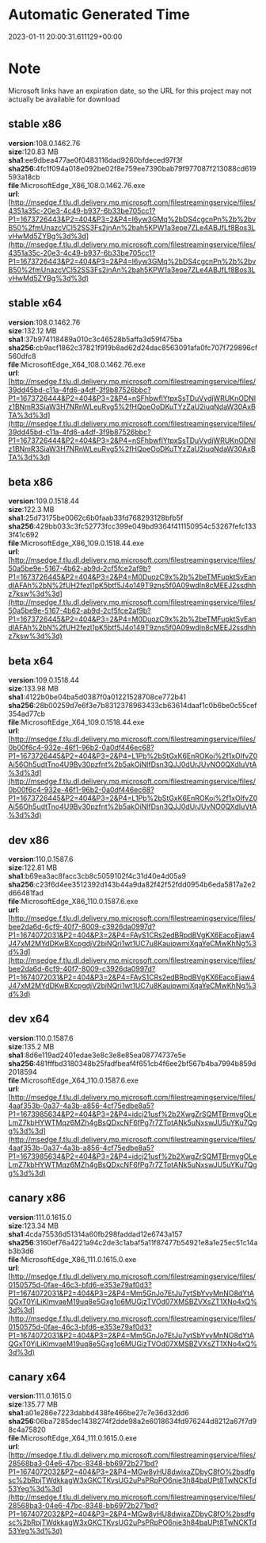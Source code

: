 # Automatic Generated Time
2023-01-11 20:00:31.611129+00:00

# Note
Microsoft links have an expiration date, so the URL for this project may not actually be available for download

## stable x86
**version**:108.0.1462.76  
**size**:120.83 MB  
**sha1**:ee9dbea477ae0f0483116dad9260bfdeced97f3f  
**sha256**:4fc1f094a018e092be02f8e759ee7390bab79f977087f213088cd619593a18cb  
**file**:MicrosoftEdge_X86_108.0.1462.76.exe  
**url**:[http://msedge.f.tlu.dl.delivery.mp.microsoft.com/filestreamingservice/files/4351a35c-20e3-4c49-b937-6b33be705cc1?P1=1673726443&P2=404&P3=2&P4=I6yw3GMq%2bDS4cgcnPn%2b%2bvB50%2fmUnazcVCl52SS3Fs2jnAn%2bah5KPW1a3epe7ZLe4ABJfLf8Bos3LvHwMd5ZYBg%3d%3d](http://msedge.f.tlu.dl.delivery.mp.microsoft.com/filestreamingservice/files/4351a35c-20e3-4c49-b937-6b33be705cc1?P1=1673726443&P2=404&P3=2&P4=I6yw3GMq%2bDS4cgcnPn%2b%2bvB50%2fmUnazcVCl52SS3Fs2jnAn%2bah5KPW1a3epe7ZLe4ABJfLf8Bos3LvHwMd5ZYBg%3d%3d)  

## stable x64
**version**:108.0.1462.76  
**size**:132.12 MB  
**sha1**:37b974118489a010c3c46528b5affa3d59f475ba  
**sha256**:cb9acf1862c37821f919b8ad62d24dac8563091afa0fc707f729896cf560dfc8  
**file**:MicrosoftEdge_X64_108.0.1462.76.exe  
**url**:[http://msedge.f.tlu.dl.delivery.mp.microsoft.com/filestreamingservice/files/39dd45bd-c11a-4fd6-a4df-3f9b87526bbc?P1=1673726444&P2=404&P3=2&P4=nSFhbwflYtpxSsTDuVydjWRUKnODNlz1BNmR3SiaW3H7NRnWLeuRvg5%2fHQpeOoDKuTYzZaU2iuqNdaW30AxBTA%3d%3d](http://msedge.f.tlu.dl.delivery.mp.microsoft.com/filestreamingservice/files/39dd45bd-c11a-4fd6-a4df-3f9b87526bbc?P1=1673726444&P2=404&P3=2&P4=nSFhbwflYtpxSsTDuVydjWRUKnODNlz1BNmR3SiaW3H7NRnWLeuRvg5%2fHQpeOoDKuTYzZaU2iuqNdaW30AxBTA%3d%3d)  

## beta x86
**version**:109.0.1518.44  
**size**:122.3 MB  
**sha1**:25d73175be0062c6b0faab33fd768293128bfb5f  
**sha256**:429bb033c3fc52773fcc399e049bd9364f411150954c53267fefc1333f41c692  
**file**:MicrosoftEdge_X86_109.0.1518.44.exe  
**url**:[http://msedge.f.tlu.dl.delivery.mp.microsoft.com/filestreamingservice/files/50a5be9e-5167-4b62-ab9d-2cf5fce2af9b?P1=1673726445&P2=404&P3=2&P4=M0DuozC9x%2b%2beTMFupktSvEandIAFAh%2bN%2fUH2fezl1pK5btf5J4o149T9zns5f0A09wdIn8cMEEJ2ssdhhz7ksw%3d%3d](http://msedge.f.tlu.dl.delivery.mp.microsoft.com/filestreamingservice/files/50a5be9e-5167-4b62-ab9d-2cf5fce2af9b?P1=1673726445&P2=404&P3=2&P4=M0DuozC9x%2b%2beTMFupktSvEandIAFAh%2bN%2fUH2fezl1pK5btf5J4o149T9zns5f0A09wdIn8cMEEJ2ssdhhz7ksw%3d%3d)  

## beta x64
**version**:109.0.1518.44  
**size**:133.98 MB  
**sha1**:4122b0be04ba5d0387f0a01221528708ce772b41  
**sha256**:28b00259d7e6f3e7b8312378963433cb63614daaf1c0b6be0c55cef354ad77cb  
**file**:MicrosoftEdge_X64_109.0.1518.44.exe  
**url**:[http://msedge.f.tlu.dl.delivery.mp.microsoft.com/filestreamingservice/files/0b00f6c4-932e-46f1-96b2-0a0df446ec68?P1=1673726445&P2=404&P3=2&P4=L1Pb%2bStGxK6EnROKoi%2f1xOIfvZ0Ai56Oh5udtTno4U9Bv30pzfnt%2b5akOiNlfDsn3QJJ0dUrJUvNO0QXdIuVtA%3d%3d](http://msedge.f.tlu.dl.delivery.mp.microsoft.com/filestreamingservice/files/0b00f6c4-932e-46f1-96b2-0a0df446ec68?P1=1673726445&P2=404&P3=2&P4=L1Pb%2bStGxK6EnROKoi%2f1xOIfvZ0Ai56Oh5udtTno4U9Bv30pzfnt%2b5akOiNlfDsn3QJJ0dUrJUvNO0QXdIuVtA%3d%3d)  

## dev x86
**version**:110.0.1587.6  
**size**:122.81 MB  
**sha1**:b69ea3ac8facc3cb8c5059102f4c31d40e4d05a9  
**sha256**:c23f6d4ee3512392d143b44a9da82f42f52fdd0954b6eda5817a2e2d66481fad  
**file**:MicrosoftEdge_X86_110.0.1587.6.exe  
**url**:[http://msedge.f.tlu.dl.delivery.mp.microsoft.com/filestreamingservice/files/bee2da6d-6cf9-40f7-8009-c3926da0997d?P1=1674072031&P2=404&P3=2&P4=FAyS1CRs2edBRpdBVgKX6EacoEjaw4J47xM2MYdDKwBXcpgdjV2biNQri1wt1UC7u8KauipwmiXqaYeCMwKhNg%3d%3d](http://msedge.f.tlu.dl.delivery.mp.microsoft.com/filestreamingservice/files/bee2da6d-6cf9-40f7-8009-c3926da0997d?P1=1674072031&P2=404&P3=2&P4=FAyS1CRs2edBRpdBVgKX6EacoEjaw4J47xM2MYdDKwBXcpgdjV2biNQri1wt1UC7u8KauipwmiXqaYeCMwKhNg%3d%3d)  

## dev x64
**version**:110.0.1587.6  
**size**:135.2 MB  
**sha1**:8d6e119ad2401edae3e8c3e8e85ea08774737e5e  
**sha256**:481fffbd3180348b25fadfbeaf4f651cb4f6ee2bf567b4ba7994b859d2018594  
**file**:MicrosoftEdge_X64_110.0.1587.6.exe  
**url**:[http://msedge.f.tlu.dl.delivery.mp.microsoft.com/filestreamingservice/files/4aaf353b-0a37-4a3b-a856-4cf75edbe8a5?P1=1673985634&P2=404&P3=2&P4=idcj21usf%2b2XwgZrSQMTBrmygOLeLmZ7kbHYWTMqz6MZh4gBsQDxcNF6fPg7r7ZTotANk5uNxswJU5uYKu7Qgg%3d%3d](http://msedge.f.tlu.dl.delivery.mp.microsoft.com/filestreamingservice/files/4aaf353b-0a37-4a3b-a856-4cf75edbe8a5?P1=1673985634&P2=404&P3=2&P4=idcj21usf%2b2XwgZrSQMTBrmygOLeLmZ7kbHYWTMqz6MZh4gBsQDxcNF6fPg7r7ZTotANk5uNxswJU5uYKu7Qgg%3d%3d)  

## canary x86
**version**:111.0.1615.0  
**size**:123.34 MB  
**sha1**:4cda75536d51314a60fb298faddad12e6743a157  
**sha256**:3160ef76a4221a94c2de3c1abaf5a11f87477b54921e8a1e25ec51c14ab3b3d6  
**file**:MicrosoftEdge_X86_111.0.1615.0.exe  
**url**:[http://msedge.f.tlu.dl.delivery.mp.microsoft.com/filestreamingservice/files/0150575d-0fae-46c3-bfd6-e353e79af0d3?P1=1674072031&P2=404&P3=2&P4=Mm5GnJo7EtJu7ytSbYvyMnNO8dYtAQGxT0YiLiKImvaeM19uq8e5Gxg1o6MUGizTVOd07XMSBZVXsZT1XNo4xQ%3d%3d](http://msedge.f.tlu.dl.delivery.mp.microsoft.com/filestreamingservice/files/0150575d-0fae-46c3-bfd6-e353e79af0d3?P1=1674072031&P2=404&P3=2&P4=Mm5GnJo7EtJu7ytSbYvyMnNO8dYtAQGxT0YiLiKImvaeM19uq8e5Gxg1o6MUGizTVOd07XMSBZVXsZT1XNo4xQ%3d%3d)  

## canary x64
**version**:111.0.1615.0  
**size**:135.77 MB  
**sha1**:a01e286e7223dabbd438fe466be27c7e36d32dd6  
**sha256**:06ba7285dec1438274f2dde98a2e6018634fd976244d8212a67f7d98c4a75820  
**file**:MicrosoftEdge_X64_111.0.1615.0.exe  
**url**:[http://msedge.f.tlu.dl.delivery.mp.microsoft.com/filestreamingservice/files/28568ba3-04e6-47bc-8348-bb6972b271bd?P1=1674072032&P2=404&P3=2&P4=MGw8yHU8dwixaZDbyC8fO%2bsdfgsc%2bRpjTWdkkagW3xGKCTKvsUG2uPsPRpPO6nje3h84baUPt8TwNCKTd53Yeg%3d%3d](http://msedge.f.tlu.dl.delivery.mp.microsoft.com/filestreamingservice/files/28568ba3-04e6-47bc-8348-bb6972b271bd?P1=1674072032&P2=404&P3=2&P4=MGw8yHU8dwixaZDbyC8fO%2bsdfgsc%2bRpjTWdkkagW3xGKCTKvsUG2uPsPRpPO6nje3h84baUPt8TwNCKTd53Yeg%3d%3d)  

